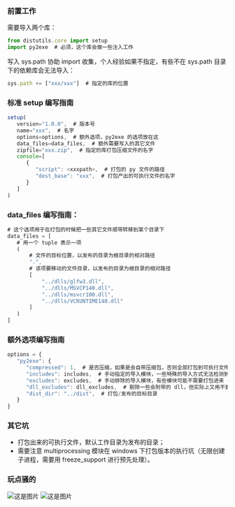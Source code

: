 ### 前置工作

需要导入两个库：

```javascript
from distutils.core import setup
import py2exe  # 必须，这个库会做一些注入工作
```

写入 sys.path 协助 import 收集，个人经验如果不指定，有些不在 sys.path 目录下的依赖库会无法导入：

```javascript
sys.path += ["xxx/xxx"]  # 指定的库的位置
```



### 标准 setup 编写指南

```javascript
setup(
   version="1.0.0",  # 版本号
   name="xxx",  # 名字
   options=options,  # 额外选项，py2exe 的选项放在这
   data_files=data_files,  # 额外需要写入的其它文件
   zipfile="xxx.zip",  # 指定的库打包压缩文件的名字
   console=[
      {
         "script": <xxxpath>,  # 打包的 py 文件的路径
         "dest_base": "xxx",  # 打包产出的可执行文件的名字
      }
   ]
)
```



### data_files 编写指南：

```javascript
# 这个选项用于在打包的时候把一些其它文件顺带转移到某个目录下
data_files = [
   # 用一个 tuple 表示一项
   (
       # 文件的目标位置，以发布的目录为根目录的相对路径
       ".",
       # 该项要移动的文件目录，以发布的目录为根目录的相对路径
       [
           "../dlls/glfw3.dll", 
           "../dlls/MSVCP140.dll", 
           "../dlls/msvcr100.dll", 
           "../dlls/VCRUNTIME140.dll"
       ]
   )
]
```



### 额外选项编写指南

```javascript
options = {
   "py2exe": {
      "compressed": 1,  # 是否压缩，如果是会自带压缩包，否则全部打包到可执行文件里
      "includes": includes,  # 手动指定的导入模块，一些特殊的导入方式无法检测到的，通过这个选项导入
      "excludes": excludes,  # 手动排除的导入模块，有些模块可能不需要打包进来（动态变化），通过这个选项剔除
      "dll_excludes": dll_excludes,  # 剔除一些会附带的 dll，但实际上又用不到
      "dist_dir": "../dist",  # 打包/发布的目标目录
   }
}
```



### 其它坑

- 打包出来的可执行文件，默认工作目录为发布的目录；
- 需要注意 multiprocessing 模块在 windows 下打包版本的执行坑（无限创建子进程，需要用 freeze_support 进行预先处理）。


### 玩点骚的



![这是图片](https://markdown.com.cn/assets/img/philly-magic-garden.9c0b4415.jpg)
![这是图片](file:///E:\git\obsidian-image-manager\image.jpg)